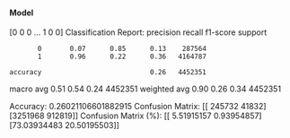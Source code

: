 #### Model
[0 0 0 ... 1 0 0]
Classification Report:
              precision    recall  f1-score   support

           0       0.07      0.85      0.13    287564
           1       0.96      0.22      0.36   4164787

    accuracy                           0.26   4452351
   macro avg       0.51      0.54      0.24   4452351
weighted avg       0.90      0.26      0.34   4452351

Accuracy: 0.26021106601882915
Confusion Matrix:
[[ 245732   41832]
 [3251968  912819]]
Confusion Matrix (%):
[[ 5.51915157  0.93954857]
 [73.03934483 20.50195503]]
